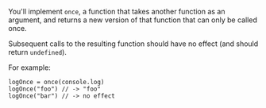 You'll implement `once`, a function that takes another function as an argument, and returns a new version of that function that can only be called once.

Subsequent calls to the resulting function should have no effect (and should return `undefined`).

For example:

    logOnce = once(console.log)
    logOnce("foo") // -> "foo"
    logOnce("bar") // -> no effect
